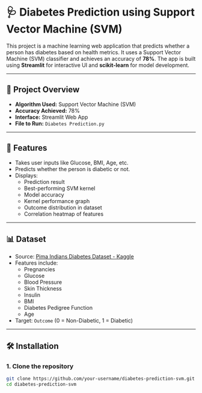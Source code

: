 # 🩺 Diabetes Prediction using Support Vector Machine (SVM)

This project is a machine learning web application that predicts whether a person has diabetes based on health metrics. It uses a Support Vector Machine (SVM) classifier and achieves an accuracy of **78%**. The app is built using **Streamlit** for interactive UI and **scikit-learn** for model development.

---

## 📌 Project Overview

- **Algorithm Used:** Support Vector Machine (SVM)
- **Accuracy Achieved:** 78%
- **Interface:** Streamlit Web App
- **File to Run:** `Diabetes Prediction.py`

---

## 📂 Features

- Takes user inputs like Glucose, BMI, Age, etc.
- Predicts whether the person is diabetic or not.
- Displays:
  - Prediction result
  - Best-performing SVM kernel
  - Model accuracy
  - Kernel performance graph
  - Outcome distribution in dataset
  - Correlation heatmap of features

---

## 📊 Dataset

- Source: [Pima Indians Diabetes Dataset - Kaggle](https://www.kaggle.com/datasets/uciml/pima-indians-diabetes-database)
- Features include:
  - Pregnancies
  - Glucose
  - Blood Pressure
  - Skin Thickness
  - Insulin
  - BMI
  - Diabetes Pedigree Function
  - Age
- Target: `Outcome` (0 = Non-Diabetic, 1 = Diabetic)

---

## 🛠️ Installation

### 1. Clone the repository
```bash
git clone https://github.com/your-username/diabetes-prediction-svm.git
cd diabetes-prediction-svm
